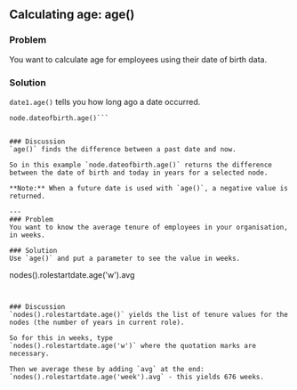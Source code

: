 ## Calculating age: age()
### Problem
You want to calculate age for employees using their date of birth data.

### Solution
`date1.age()` tells you how long ago a date occurred.
```
node.dateofbirth.age()```


### Discussion
`age()` finds the difference between a past date and now.

So in this example `node.dateofbirth.age()` returns the difference between the date of birth and today in years for a selected node.

**Note:** When a future date is used with `age()`, a negative value is returned.

---
### Problem
You want to know the average tenure of employees in your organisation, in weeks.

### Solution
Use `age()` and put a parameter to see the value in weeks.

```
nodes().rolestartdate.age('w').avg
```


### Discussion
`nodes().rolestartdate.age()` yields the list of tenure values for the nodes (the number of years in current role). 

So for this in weeks, type 
`nodes().rolestartdate.age('w')` where the quotation marks are necessary. 

Then we average these by adding `avg` at the end: `nodes().rolestartdate.age('week').avg` - this yields 676 weeks.